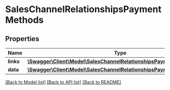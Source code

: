 # SalesChannelRelationshipsPaymentMethods

## Properties
Name | Type | Description | Notes
------------ | ------------- | ------------- | -------------
**links** | [**\Swagger\Client\Model\SalesChannelRelationshipsPaymentMethodsLinks**](SalesChannelRelationshipsPaymentMethodsLinks.md) |  | [optional] 
**data** | [**\Swagger\Client\Model\SalesChannelRelationshipsPaymentMethodsData[]**](SalesChannelRelationshipsPaymentMethodsData.md) |  | [optional] 

[[Back to Model list]](../../README.md#documentation-for-models) [[Back to API list]](../../README.md#documentation-for-api-endpoints) [[Back to README]](../../README.md)

